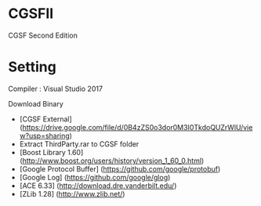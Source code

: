 # CGSFII
CGSF Second Edition
# Setting
Compiler : Visual Studio 2017

Download Binary
* [CGSF External] (https://drive.google.com/file/d/0B4zZS0o3dor0M3I0TkdoQUZrWlU/view?usp=sharing)
* Extract ThirdParty.rar to CGSF folder
* [Boost Library 1.60] (http://www.boost.org/users/history/version_1_60_0.html)
* [Google Protocol Buffer] (https://github.com/google/protobuf)
* [Google Log] (https://github.com/google/glog)
* [ACE 6.33] (http://download.dre.vanderbilt.edu/)
* [ZLib 1.28] (http://www.zlib.net/)
